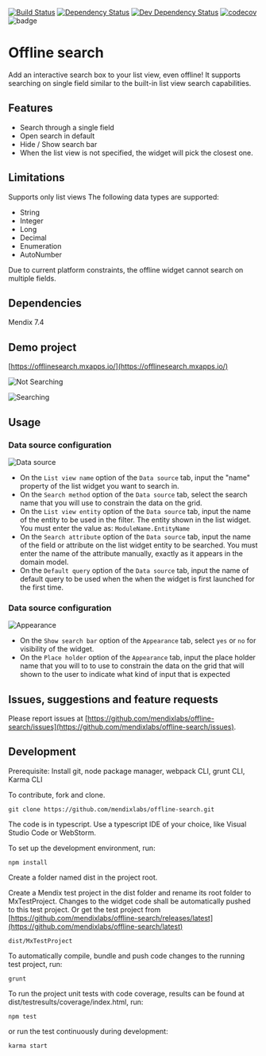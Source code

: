 [![Build Status](https://travis-ci.org/mendixlabs/offline-search.svg?branch=master)](https://travis-ci.org/mendixlabs/offline-search)
[![Dependency Status](https://david-dm.org/mendixlabs/offline-search.svg)](https://david-dm.org/mendixlabs/offline-search)
[![Dev Dependency Status](https://david-dm.org/mendixlabs/offline-search.svg#info=devDependencies)](https://david-dm.org/mendixlabs/offline-search#info=devDependencies)
[![codecov](https://codecov.io/gh/mendixlabs/offline-search/branch/master/graph/offline-search.svg)](https://codecov.io/gh/mendixlabs/offline-search)
![badge](https://img.shields.io/badge/mendix-7.5.1-green.svg)
# Offline search

Add an interactive search box to your list view, even offline!
It supports searching on single field similar to the built-in list view search capabilities.

## Features
* Search through a single field
* Open search in default
* Hide / Show search bar
* When the list view is not specified, the widget will pick the closest one.

## Limitations
Supports only list views
The following data types are supported:
 - String
 - Integer
 - Long
 - Decimal
 - Enumeration
 - AutoNumber

Due to current platform constraints, the offline widget cannot search on multiple fields.


## Dependencies
Mendix 7.4

## Demo project

[https://offlinesearch.mxapps.io/](https://offlinesearch.mxapps.io/)

![Not Searching](/assets/LV_Normal_Offline.jpg)

![Searching](/assets/LV_Searching_Offline.jpg)

## Usage

### Data source configuration

![Data source](/assets/Datasource.png)
 - On the `List view name` option of the `Data source` tab, input the "name" property of the list widget you want to search in.
 - On the `Search method` option of the `Data source` tab, select the search name that you will use to constrain the data on the grid.
 - On the `List view entity` option of the `Data source` tab, input the name of the entity to be used in the filter. The entity shown in the list widget. You must enter the value as: `ModuleName.EntityName`
 - On the `Search attribute` option of the `Data source` tab, input the name of the field or attribute on the list widget entity to be searched. You must enter the name of the attribute manually, exactly as it appears in the domain model.
 - On the `Default query` option of the `Data source` tab, input the name of default query to be used when the when the widget is first launched for the first time.

### Data source configuration

![Appearance](/assets/Appearance.png)
 - On the `Show search bar` option of the `Appearance` tab, select `yes` or `no` for visibility of the widget.
 - On the `Place holder` option of the `Appearance` tab, input the place holder name that you will to
to use to constrain the data on the grid that will shown to the user to indicate what kind of input that is expected

## Issues, suggestions and feature requests
Please report issues at [https://github.com/mendixlabs/offline-search/issues](https://github.com/mendixlabs/offline-search/issues).


## Development
Prerequisite: Install git, node package manager, webpack CLI, grunt CLI, Karma CLI

To contribute, fork and clone.

    git clone https://github.com/mendixlabs/offline-search.git

The code is in typescript. Use a typescript IDE of your choice, like Visual Studio Code or WebStorm.

To set up the development environment, run:

    npm install

Create a folder named dist in the project root.

Create a Mendix test project in the dist folder and rename its root folder to MxTestProject. Changes to the widget code shall be automatically pushed to this test project. Or get the test project from [https://github.com/mendixlabs/offline-search/releases/latest](https://github.com/mendixlabs/offline-search/latest)

    dist/MxTestProject

To automatically compile, bundle and push code changes to the running test project, run:

    grunt

To run the project unit tests with code coverage, results can be found at dist/testresults/coverage/index.html, run:

    npm test

or run the test continuously during development:

    karma start
